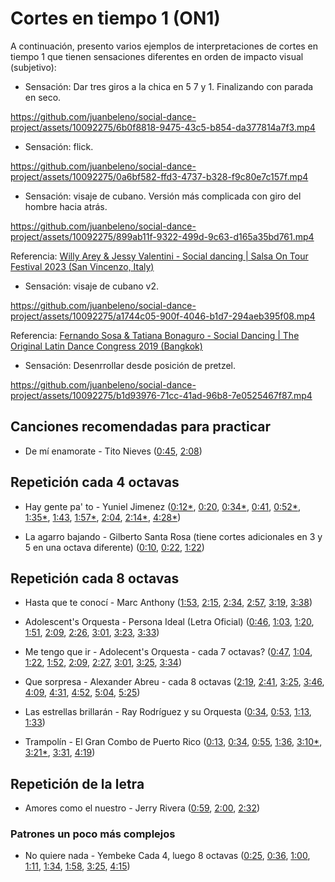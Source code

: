 # Cortes en tiempo 1 (ON1)

A continuación, presento varios ejemplos de interpretaciones de cortes en tiempo 1 que tienen sensaciones diferentes en orden de impacto visual (subjetivo):


- Sensación: Dar tres giros a la chica en 5 7 y 1. Finalizando con parada en seco.

https://github.com/juanbeleno/social-dance-project/assets/10092275/6b0f8818-9475-43c5-b854-da377814a7f3.mp4


- Sensación: flick.

https://github.com/juanbeleno/social-dance-project/assets/10092275/0a6bf582-ffd3-4737-b328-f9c80e7c157f.mp4


- Sensación: visaje de cubano. Versión  más complicada con giro del hombre hacia atrás.

https://github.com/juanbeleno/social-dance-project/assets/10092275/899ab11f-9322-499d-9c63-d165a35bd761.mp4

Referencia: [Willy Arey & Jessy Valentini - Social dancing | Salsa On Tour Festival 2023 (San Vincenzo, Italy)](https://youtu.be/cARF65rnDu8?si=IW-2k-QMNNFyXbJy&t=85)

- Sensación: visaje de cubano v2.

https://github.com/juanbeleno/social-dance-project/assets/10092275/a1744c05-900f-4046-b1d7-294aeb395f08.mp4

Referencia: [Fernando Sosa & Tatiana Bonaguro - Social Dancing | The Original Latin Dance Congress 2019 (Bangkok)](https://youtu.be/hCpS5V_Bnkg?si=yoqadkJ8EHp6dmj6&t=209)

- Sensación: Desenrrollar desde posición de pretzel.

https://github.com/juanbeleno/social-dance-project/assets/10092275/b1d93976-71cc-41ad-96b8-7e0525467f87.mp4


## Canciones recomendadas para practicar

- De mí enamorate - Tito Nieves ([0:45](https://youtu.be/7WHf2OjagQ4?t=45), [2:08](https://youtu.be/7WHf2OjagQ4?t=128))


## Repetición cada 4 octavas

- Hay gente pa' to - Yuniel Jimenez ([0:12*](https://youtu.be/k6pUUC52X0E?t=12), [0:20](https://youtu.be/k6pUUC52X0E?t=20), [0:34*](https://youtu.be/k6pUUC52X0E?t=34), [0:41](https://youtu.be/k6pUUC52X0E?t=41), [0:52*](https://youtu.be/k6pUUC52X0E?t=52), [1:35*](https://youtu.be/k6pUUC52X0E?t=95), [1:43](https://youtu.be/k6pUUC52X0E?t=103), [1:57*](https://youtu.be/k6pUUC52X0E?t=117), [2:04](https://youtu.be/k6pUUC52X0E?t=124), [2:14*](https://youtu.be/k6pUUC52X0E?t=134), [4:28*](https://youtu.be/k6pUUC52X0E?t=268))

- La agarro bajando - Gilberto Santa Rosa (tiene cortes adicionales en 3 y 5 en una octava diferente) ([0:10](https://youtu.be/xWDsNex_VKA?si=t5bpa19q12fIdJIq&t=10), [0:22](https://youtu.be/xWDsNex_VKA?si=zBlqDt9r9xceV04c&t=22), [1:22](https://youtu.be/xWDsNex_VKA?si=YWGF-bMvkDTHYZeV&t=82))


## Repetición cada 8 octavas

- Hasta que te conocí - Marc Anthony ([1:53](https://youtu.be/yiFj0jMKdIU?t=113), [2:15](https://youtu.be/yiFj0jMKdIU?t=135), [2:34](https://youtu.be/yiFj0jMKdIU?t=154), [2:57](https://youtu.be/yiFj0jMKdIU?t=177), [3:19](https://youtu.be/yiFj0jMKdIU?t=199), [3:38](https://youtu.be/yiFj0jMKdIU?t=218))

- Adolescent's Orquesta - Persona Ideal (Letra Oficial) ([0:46](https://youtu.be/d9bRnGo2gjk?t=46), [1:03](https://youtu.be/d9bRnGo2gjk?t=63), [1:20](https://youtu.be/d9bRnGo2gjk?t=80), [1:51](https://youtu.be/d9bRnGo2gjk?t=111), [2:09](https://youtu.be/d9bRnGo2gjk?t=129), [2:26](https://youtu.be/d9bRnGo2gjk?t=146), [3:01](https://youtu.be/d9bRnGo2gjk?t=181), [3:23](https://youtu.be/d9bRnGo2gjk?t=203), [3:33](https://youtu.be/d9bRnGo2gjk?t=213))

- Me tengo que ir - Adolecent's Orquesta - cada 7 octavas? ([0:47](https://youtu.be/krA4QNOpFbU?si=rVGP3t0mEMharEh3&t=47), [1:04](https://youtu.be/krA4QNOpFbU?si=G2kWqEX1IMTIW5-n&t=64), [1:22](https://youtu.be/krA4QNOpFbU?si=m4XBVxOuSHeZW0wo&t=82), [1:52](https://youtu.be/krA4QNOpFbU?si=Apj4W25BXf-AOtdM&t=112), [2:09](https://youtu.be/krA4QNOpFbU?si=vFykw1FD-aJEPimC&t=129), [2:27](https://youtu.be/krA4QNOpFbU?si=ScmR6qUGiZvMAekW&t=147), [3:01](https://youtu.be/krA4QNOpFbU?si=4bbwv4l-_S8tewdo&t=181), [3:25](https://youtu.be/krA4QNOpFbU?si=frfIDsbCjLcMWAdD&t=205), [3:34](https://youtu.be/krA4QNOpFbU?si=vaR7amBvSG4zgzIu&t=214))

- Que sorpresa - Alexander Abreu - cada 8 octavas ([2:19](https://youtu.be/8XSoQ3ue0Bo?si=vNO2-k5rjiuNkKOl&t=139), [2:41](https://youtu.be/8XSoQ3ue0Bo?si=J1tW1uYcI2898gNs&t=161), [3:25](https://youtu.be/8XSoQ3ue0Bo?si=EP0R2m23w7ZR2Mg6&t=205), [3:46](https://youtu.be/8XSoQ3ue0Bo?si=SgOAMcAyPQS7bc23&t=226), [4:09](https://youtu.be/8XSoQ3ue0Bo?si=w3pNyhewPnyty7Mq&t=249), [4:31](https://youtu.be/8XSoQ3ue0Bo?si=6VQ2QIJpPVXLnEpK&t=271), [4:52](https://youtu.be/8XSoQ3ue0Bo?si=wTwxdlFg2Pum_4Re&t=292), [5:04](https://youtu.be/8XSoQ3ue0Bo?si=vygjeS2B1AgqrznF&t=304), [5:25](https://youtu.be/8XSoQ3ue0Bo?si=kmPxAh22vBOzImp-&t=325))

- Las estrellas brillarán - Ray Rodríguez y su Orquesta ([0:34](https://youtu.be/fKKXn0JmdjI?si=EkTV5a6FxmdOMFyD&t=34), [0:53](https://youtu.be/fKKXn0JmdjI?si=M5PktAvwxyy9ivfc&t=53), [1:13](https://youtu.be/fKKXn0JmdjI?si=WU8qxkbjTTntT-7C&t=73), [1:33](https://youtu.be/fKKXn0JmdjI?si=w2w3sj1fPWI1d3nA&t=93))

- Trampolín - El Gran Combo de Puerto Rico ([0:13](https://youtu.be/ktwLoiaCoMg?si=ijG8H2VXyOONs2ch&t=13), [0:34](https://youtu.be/ktwLoiaCoMg?si=JQu5ib2AXIrCwyub&t=34), [0:55](https://youtu.be/ktwLoiaCoMg?si=oBJ6czFjUm0sAziy&t=55), [1:36](https://youtu.be/ktwLoiaCoMg?si=aMnwe6Be99awTY_s&t=96), [3:10*](https://youtu.be/ktwLoiaCoMg?si=yuvnRad_WPfT-wdX&t=190), [3:21*](https://youtu.be/ktwLoiaCoMg?si=Dk5JhVWaTwMBqo9U&t=201), [3:31](https://youtu.be/ktwLoiaCoMg?si=ulnhrYH77k1K7E_n&t=211), [4:19](https://youtu.be/ktwLoiaCoMg?si=IHi_sfrvNpebp2Ke&t=259))

## Repetición de la letra

- Amores como el nuestro - Jerry Rivera ([0:59](https://youtu.be/sJqDmVekMWU?si=0m4zcy3mLHeX5h5g&t=59), [2:00](https://youtu.be/sJqDmVekMWU?si=gCaDsZYr7-5_0dOt&t=120), [2:32](https://youtu.be/sJqDmVekMWU?si=vUyVQ1GpDljbBQEC&t=152))

### Patrones un poco más complejos

- No quiere nada - Yembeke Cada 4, luego 8 octavas ([0:25](https://youtu.be/NyCt88P4b_c?si=pRAhJLJlICwWKwHA&t=25), [0:36](https://youtu.be/NyCt88P4b_c?si=_7CPxbCand5GXjPt&t=36), [1:00](https://youtu.be/NyCt88P4b_c?si=hTiI7Eu3YxkFDRvu&t=60), [1:11](https://youtu.be/NyCt88P4b_c?si=wglYEUIOMKrNT0_E&t=71), [1:34](https://youtu.be/NyCt88P4b_c?si=OSFh1qsyusVCRsze&t=94), [1:58](https://youtu.be/NyCt88P4b_c?si=RZuzdWCsijCRsCLQ&t=118), [3:25](https://youtu.be/NyCt88P4b_c?si=Bj71hiFo3oMteYxa&t=205), [4:15](https://youtu.be/NyCt88P4b_c?si=zR12W1dleKUwryPh&t=255))
